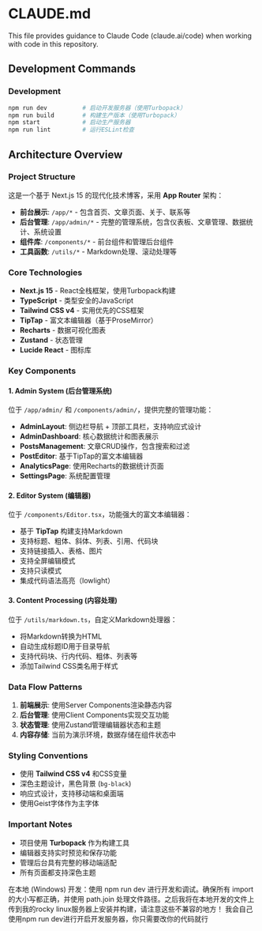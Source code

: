 # CLAUDE.md

This file provides guidance to Claude Code (claude.ai/code) when working with code in this repository.

## Development Commands

### Development
```bash
npm run dev          # 启动开发服务器（使用Turbopack）
npm run build        # 构建生产版本（使用Turbopack）
npm start            # 启动生产服务器
npm run lint         # 运行ESLint检查
```

## Architecture Overview

### Project Structure
这是一个基于 Next.js 15 的现代化技术博客，采用 **App Router** 架构：

- **前台展示**: `/app/*` - 包含首页、文章页面、关于、联系等
- **后台管理**: `/app/admin/*` - 完整的管理系统，包含仪表板、文章管理、数据统计、系统设置
- **组件库**: `/components/*` - 前台组件和管理后台组件
- **工具函数**: `/utils/*` - Markdown处理、滚动处理等

### Core Technologies
- **Next.js 15** - React全栈框架，使用Turbopack构建
- **TypeScript** - 类型安全的JavaScript
- **Tailwind CSS v4** - 实用优先的CSS框架
- **TipTap** - 富文本编辑器（基于ProseMirror）
- **Recharts** - 数据可视化图表
- **Zustand** - 状态管理
- **Lucide React** - 图标库

### Key Components

#### 1. Admin System (后台管理系统)
位于 `/app/admin/` 和 `/components/admin/`，提供完整的管理功能：

- **AdminLayout**: 侧边栏导航 + 顶部工具栏，支持响应式设计
- **AdminDashboard**: 核心数据统计和图表展示
- **PostsManagement**: 文章CRUD操作，包含搜索和过滤
- **PostEditor**: 基于TipTap的富文本编辑器
- **AnalyticsPage**: 使用Recharts的数据统计页面
- **SettingsPage**: 系统配置管理

#### 2. Editor System (编辑器)
位于 `/components/Editor.tsx`，功能强大的富文本编辑器：

- 基于 **TipTap** 构建支持Markdown
- 支持标题、粗体、斜体、列表、引用、代码块
- 支持链接插入、表格、图片
- 支持全屏编辑模式
- 支持只读模式
- 集成代码语法高亮（lowlight）

#### 3. Content Processing (内容处理)
位于 `/utils/markdown.ts`，自定义Markdown处理器：

- 将Markdown转换为HTML
- 自动生成标题ID用于目录导航
- 支持代码块、行内代码、粗体、列表等
- 添加Tailwind CSS类名用于样式

### Data Flow Patterns
1. **前端展示**: 使用Server Components渲染静态内容
2. **后台管理**: 使用Client Components实现交互功能
3. **状态管理**: 使用Zustand管理编辑器状态和主题
4. **内容存储**: 当前为演示环境，数据存储在组件状态中

### Styling Conventions
- 使用 **Tailwind CSS v4** 和CSS变量
- 深色主题设计，黑色背景 (`bg-black`)
- 响应式设计，支持移动端和桌面端
- 使用Geist字体作为主字体

### Important Notes
- 项目使用 **Turbopack** 作为构建工具
- 编辑器支持实时预览和保存功能
- 管理后台具有完整的移动端适配
- 所有页面都支持深色主题

在本地 (Windows) 开发：使用 npm run dev 进行开发和调试。确保所有 import 的大小写都正确，并使用 path.join 处理文件路径。之后我将在本地开发的文件上传到我的rocky linux服务器上安装并构建，请注意这些不兼容的地方！
我会自己使用npm run dev进行开启开发服务器，你只需要改你的代码就行